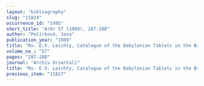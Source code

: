 ```yaml
---
layout: "bibliography"
slug: "11824"
occurrence_id: "1495"
short_title: "ArOr 57 (1989), 287-288"
author: "Pečírková, Jana"
publication_year: "1989"
title: "Rv. E.V. Leichty, Catalogue of the Babylonian Tablets in the British Museum. Vol. VI. Tablets from Sippar, 1 (1986)"
volume_no_: "57"
pages: "287-288"
journal: "Archív Orientalí"
title: "Rv. E.V. Leichty, Catalogue of the Babylonian Tablets in the British Museum. Vol. VI. Tablets from Sippar, 1 (1986)"
previous_item: "11827"
---
```

